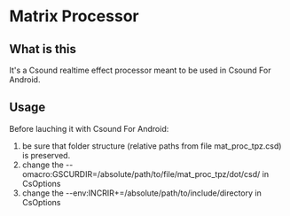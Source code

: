 # Matrix Processor


## What is this
It's a Csound realtime effect processor meant to be used in Csound For Android.


## Usage
Before lauching it with Csound For Android:
1. be sure that folder structure (relative paths from file mat_proc_tpz.csd) is preserved.
2. change the --omacro:GSCURDIR=/absolute/path/to/file/mat_proc_tpz/dot/csd/ in CsOptions
3. change the --env:INCRIR+=/absolute/path/to/include/directory in CsOptions


